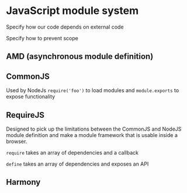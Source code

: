 # JavaScript module system

Specify how our code depends on external code

Specify how to prevent scope

## AMD (asynchronous module definition)

## CommonJS

Used by NodeJs `require('foo')` to load modules and `module.exports` to expose functionality

## RequireJS

Designed to pick up the limitations between the CommonJS and NodeJS module definition and make a module framework that is usable inside a browser.

`require` takes an array of dependencies and a callback

`define` takes an array of dependencies and exposes an API

## Harmony

